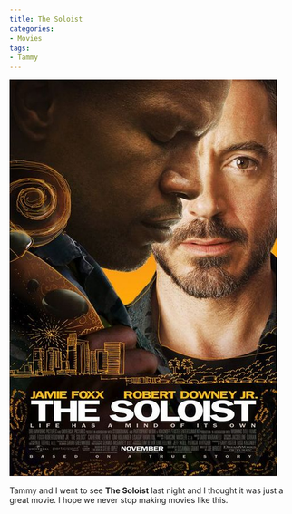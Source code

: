 ```yaml
---
title: The Soloist
categories:
- Movies
tags:
- Tammy
---
```


![](/assets/posts/2009/dc6d5168d1626caccc7dee4717cb680e.jpg)
  



Tammy and I went to see **The Soloist** last night and I thought it was just a great movie. I hope we never stop making movies like this.
